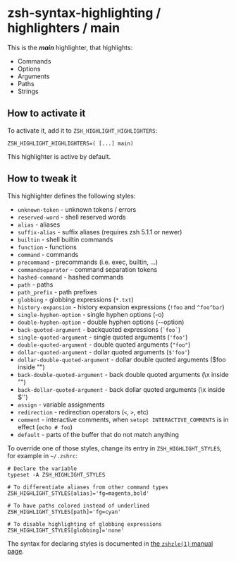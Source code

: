 zsh-syntax-highlighting / highlighters / main
=============================================

This is the ***main*** highlighter, that highlights:

* Commands
* Options
* Arguments
* Paths
* Strings

How to activate it
------------------
To activate it, add it to `ZSH_HIGHLIGHT_HIGHLIGHTERS`:

    ZSH_HIGHLIGHT_HIGHLIGHTERS=( [...] main)

This highlighter is active by default.


How to tweak it
---------------
This highlighter defines the following styles:

* `unknown-token` - unknown tokens / errors
* `reserved-word` - shell reserved words
* `alias` - aliases
* `suffix-alias` - suffix aliases (requires zsh 5.1.1 or newer)
* `builtin` - shell builtin commands
* `function` - functions
* `command` - commands
* `precommand` - precommands (i.e. exec, builtin, ...)
* `commandseparator` - command separation tokens
* `hashed-command` - hashed commands
* `path` - paths
* `path_prefix` - path prefixes
* `globbing` - globbing expressions (`*.txt`)
* `history-expansion` - history expansion expressions (`!foo` and `^foo^bar`)
* `single-hyphen-option` - single hyphen options (-o)
* `double-hyphen-option` - double hyphen options (--option)
* `back-quoted-argument` - backquoted expressions (`` `foo` ``)
* `single-quoted-argument` - single quoted arguments (`` 'foo' ``)
* `double-quoted-argument` - double quoted arguments (`` "foo" ``)
* `dollar-quoted-argument` - dollar quoted arguments (`` $'foo' ``)
* `dollar-double-quoted-argument` -  dollar double quoted arguments ($foo inside "")
* `back-double-quoted-argument` -  back double quoted arguments (\x inside "")
* `back-dollar-quoted-argument` -  back dollar quoted arguments (\x inside $'')
* `assign` - variable assignments
* `redirection` - redirection operators (`<`, `>`, etc)
* `comment` - interactive comments, when `setopt INTERACTIVE_COMMENTS` is in effect (`echo # foo`)
* `default` - parts of the buffer that do not match anything

To override one of those styles, change its entry in `ZSH_HIGHLIGHT_STYLES`, for example in `~/.zshrc`:

    # Declare the variable
    typeset -A ZSH_HIGHLIGHT_STYLES

    # To differentiate aliases from other command types
    ZSH_HIGHLIGHT_STYLES[alias]='fg=magenta,bold'
    
    # To have paths colored instead of underlined
    ZSH_HIGHLIGHT_STYLES[path]='fg=cyan'
    
    # To disable highlighting of globbing expressions
    ZSH_HIGHLIGHT_STYLES[globbing]='none'

The syntax for declaring styles is documented in [the `zshzle(1)` manual
page](http://zsh.sourceforge.net/Doc/Release/Zsh-Line-Editor.html#SEC135).
